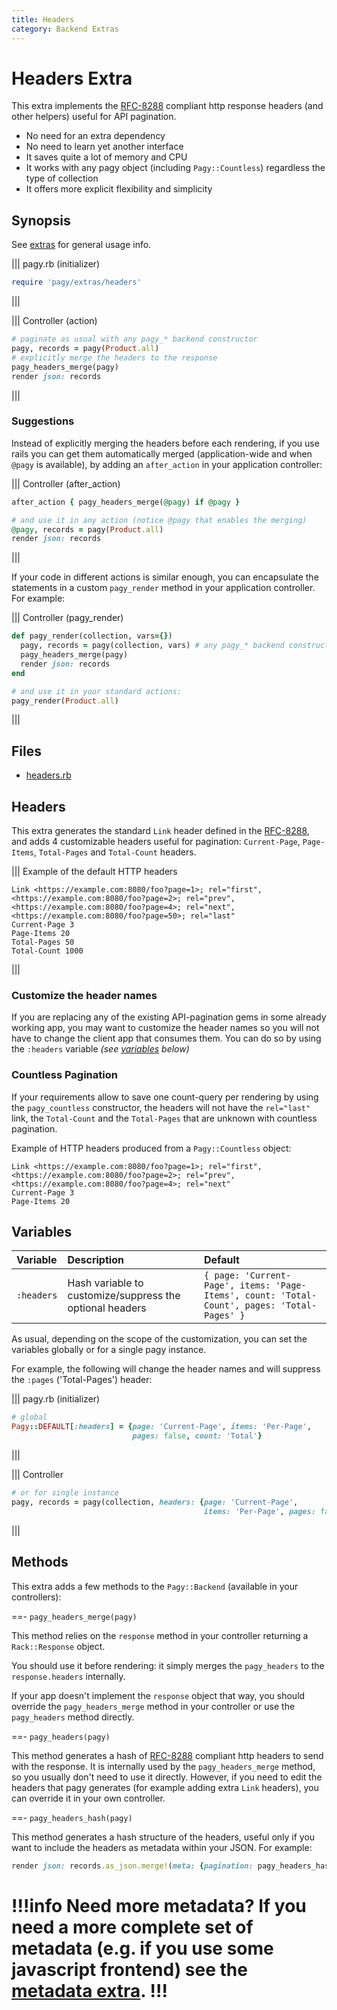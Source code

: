```yaml
---
title: Headers
category: Backend Extras
---
```

# Headers Extra

This extra implements the [RFC-8288](https://tools.ietf.org/html/rfc8288) compliant http response headers (and other helpers) useful for API pagination.

- No need for an extra dependency
- No need to learn yet another interface
- It saves quite a lot of memory and CPU
- It works with any pagy object (including `Pagy::Countless`) regardless the type of collection
- It offers more explicit flexibility and simplicity

## Synopsis

See [extras](/docs/extras.md) for general usage info.

||| pagy.rb (initializer)
```ruby
require 'pagy/extras/headers'
```
|||

||| Controller (action)
```ruby
# paginate as usual with any pagy_* backend constructor
pagy, records = pagy(Product.all)
# explicitly merge the headers to the response
pagy_headers_merge(pagy)
render json: records
```
|||

### Suggestions

Instead of explicitly merging the headers before each rendering, if you use rails you can get them automatically merged (application-wide and when `@pagy` is available), by adding an `after_action` in your application controller:

||| Controller (after_action)
```ruby
after_action { pagy_headers_merge(@pagy) if @pagy }

# and use it in any action (notice @pagy that enables the merging)
@pagy, records = pagy(Product.all)
render json: records
```
|||

If your code in different actions is similar enough, you can encapsulate the statements in a custom `pagy_render` method in your application controller. For example:

||| Controller (pagy_render)
```ruby
def pagy_render(collection, vars={})
  pagy, records = pagy(collection, vars) # any pagy_* backend constructor works
  pagy_headers_merge(pagy)
  render json: records
end

# and use it in your standard actions:
pagy_render(Product.all)
```
|||

## Files

- [headers.rb](https://github.com/ddnexus/pagy/blob/master/lib/pagy/extras/headers.rb)

## Headers

This extra generates the standard `Link` header defined in the
[RFC-8288](https://tools.ietf.org/html/rfc8288), and adds 4 customizable headers useful for pagination: `Current-Page`, `Page-Items`, `Total-Pages` and `Total-Count` headers.

||| Example of the default HTTP headers
```text
Link <https://example.com:8080/foo?page=1>; rel="first", <https://example.com:8080/foo?page=2>; rel="prev", <https://example.com:8080/foo?page=4>; rel="next", <https://example.com:8080/foo?page=50>; rel="last"
Current-Page 3
Page-Items 20
Total-Pages 50
Total-Count 1000
```
|||

### Customize the header names

If you are replacing any of the existing API-pagination gems in some already working app, you may want to customize the header names so you will not have to change the client app that consumes them. You can do so by using the `:headers` variable _(see [variables](#variables) below)_

### Countless Pagination

If your requirements allow to save one count-query per rendering by using the `pagy_countless` constructor, the headers will not have the `rel="last"` link, the `Total-Count` and the `Total-Pages` that are unknown with countless pagination.

Example of HTTP headers produced from a `Pagy::Countless` object:

```text
Link <https://example.com:8080/foo?page=1>; rel="first", <https://example.com:8080/foo?page=2>; rel="prev", <https://example.com:8080/foo?page=4>; rel="next"
Current-Page 3
Page-Items 20
```

## Variables

| Variable   | Description                                              | Default                                                                                     |
|:-----------|:---------------------------------------------------------|:--------------------------------------------------------------------------------------------|
| `:headers` | Hash variable to customize/suppress the optional headers | `{ page: 'Current-Page', items: 'Page-Items', count: 'Total-Count', pages: 'Total-Pages' }` |

As usual, depending on the scope of the customization, you can set the variables globally or for a single pagy instance.

For example, the following will change the header names and will suppress the `:pages` ('Total-Pages') header:

||| pagy.rb (initializer)
```ruby
# global
Pagy::DEFAULT[:headers] = {page: 'Current-Page', items: 'Per-Page', 
                           pages: false, count: 'Total'}
```
|||


||| Controller
```ruby
# or for single instance
pagy, records = pagy(collection, headers: {page: 'Current-Page',
                                           items: 'Per-Page', pages: false, count: 'Total'})
```
|||

## Methods

This extra adds a few methods to the `Pagy::Backend` (available in your controllers):

==- `pagy_headers_merge(pagy)`

This method relies on the `response` method in your controller returning a `Rack::Response` object.

You should use it before rendering: it simply merges the `pagy_headers` to the `response.headers` internally.

If your app doesn't implement the `response` object that way, you should override the `pagy_headers_merge` method in your controller or use the `pagy_headers` method directly.

==- `pagy_headers(pagy)`

This method generates a hash of [RFC-8288](https://tools.ietf.org/html/rfc8288) compliant http headers to send with the response. It is internally used by the `pagy_headers_merge` method, so you usually don't need to use it directly. However, if you need to edit the headers that pagy generates (for example adding extra `Link` headers), you can override it in your own controller.

==- `pagy_headers_hash(pagy)`

This method generates a hash structure of the headers, useful only if you want to include the headers as metadata within your JSON. For example:

```ruby
render json: records.as_json.merge!(meta: {pagination: pagy_headers_hash(pagy)})
```

!!!info Need more metadata?
If you need a more complete set of metadata (e.g. if you use some javascript frontend) see the [metadata extra](metadata.md).
!!!
===